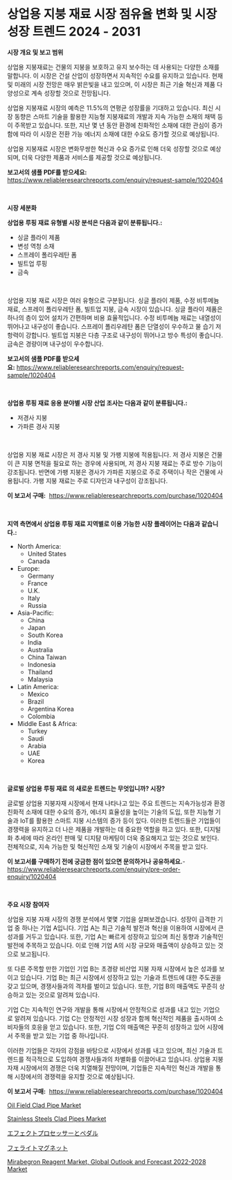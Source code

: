 <p><h1>상업용 지붕 재료 시장 점유율 변화 및 시장 성장 트렌드 2024 - 2031</h1></p><p><strong>시장 개요 및 보고 범위</strong></p>
<p><p>상업용 지붕재료는 건물의 지붕을 보호하고 유지 보수하는 데 사용되는 다양한 소재를 말합니다. 이 시장은 건설 산업이 성장하면서 지속적인 수요를 유지하고 있습니다. 현재 및 미래의 시장 전망은 매우 밝은빛을 내고 있으며, 이 시장은 최근 기술 혁신과 제품 다양성으로 계속 성장할 것으로 전망됩니다. </p><p>상업용 지붕재료 시장의 예측은 11.5%의 연평균 성장률을 기대하고 있습니다. 최신 시장 동향은 스마트 기술을 활용한 지능형 지붕재료의 개발과 지속 가능한 소재의 채택 등이 주목받고 있습니다. 또한, 지난 몇 년 동안 환경에 친화적인 소재에 대한 관심이 증가함에 따라 이 시장은 전환 가능 에너지 소재에 대한 수요도 증가할 것으로 예상됩니다.</p><p>상업용 지붕재료 시장은 변화무쌍한 혁신과 수요 증가로 인해 더욱 성장할 것으로 예상되며, 더욱 다양한 제품과 서비스를 제공할 것으로 예상됩니다.</p></p>
<p><strong>보고서의 샘플 PDF를 받으세요:</strong> <a href="https://www.reliableresearchreports.com/enquiry/request-sample/1020404">https://www.reliableresearchreports.com/enquiry/request-sample/1020404</a></p>
<p>&nbsp;</p>
<p><strong>시장 세분화</strong></p>
<p><strong>상업용 루핑 재료 유형별 시장 분석은 다음과 같이 분류됩니다.:</strong></p>
<p><ul><li>싱글 플라이 제품</li><li>변성 역청 소재</li><li>스프레이 폴리우레탄 폼</li><li>빌트업 루핑</li><li>금속</li></ul></p>
<p>&nbsp;</p>
<p><p>상업용 지붕 재료 시장은 여러 유형으로 구분됩니다. 싱글 플라이 제품, 수정 비투메늄 재료, 스프레이 폴리우레탄 폼, 빌트업 지붕, 금속 시장이 있습니다. 싱글 플라이 제품은 하나의 층이 있어 설치가 간편하며 비용 효율적입니다. 수정 비투메늄 재료는 내열성이 뛰어나고 내구성이 좋습니다. 스프레이 폴리우레탄 폼은 단열성이 우수하고 물 습기 저항력이 강합니다. 빌트업 지붕은 다층 구조로 내구성이 뛰어나고 방수 특성이 좋습니다. 금속은 경량이며 내구성이 우수합니다.</p></p>
<p><strong>보고서의 샘플 PDF를 받으세요:</strong>&nbsp;<a href="https://www.reliableresearchreports.com/enquiry/request-sample/1020404">https://www.reliableresearchreports.com/enquiry/request-sample/1020404</a></p>
<p>&nbsp;</p>
<p><strong> 상업용 루핑 재료 응용 분야별 시장 산업 조사는 다음과 같이 분류됩니다.:</strong></p>
<p><ul><li>저경사 지붕</li><li>가파른 경사 지붕</li></ul></p>
<p>&nbsp;</p>
<p><p>상업용 지붕 재료 시장은 저 경사 지붕 및 가팽 지붕에 적용됩니다. 저 경사 지붕은 건물이 큰 지붕 면적을 필요로 하는 경우에 사용되며, 저 경사 지붕 재료는 주로 방수 기능이 강조됩니다. 반면에 가팽 지붕은 경사가 가파른 지붕으로 주로 주택이나 작은 건물에 사용됩니다. 가팽 지붕 재료는 주로 디자인과 내구성이 강조됩니다.</p></p>
<p><strong>이 보고서 구매:</strong>&nbsp; <a href="https://www.reliableresearchreports.com/purchase/1020404">https://www.reliableresearchreports.com/purchase/1020404</a></p>
<p>&nbsp;</p>
<p><strong>지역 측면에서 상업용 루핑 재료 지역별로 이용 가능한 시장 플레이어는 다음과 같습니다.:</strong></p>
<p><ul>
    <li>
        North America:
        <ul>
            <li>United States</li>
            <li>Canada</li>
        </ul>
    </li>
    <li>
        Europe:
        <ul>
            <li>Germany</li>
            <li>France</li>
            <li>U.K.</li>
            <li>Italy</li>
            <li>Russia</li>
        </ul>
    </li>
    <li>
        Asia-Pacific:
        <ul>
            <li>China</li>
            <li>Japan</li>
            <li>South Korea</li>
            <li>India</li>
            <li>Australia</li>
            <li>China Taiwan</li>
            <li>Indonesia</li>
            <li>Thailand</li>
            <li>Malaysia</li>
        </ul>
    </li>
    <li>
        Latin America:
        <ul>
            <li>Mexico</li>
            <li>Brazil</li>
            <li>Argentina Korea</li>
            <li>Colombia</li>
        </ul>
    </li>
    <li>
        Middle East & Africa:
        <ul>
            <li>Turkey</li>
            <li>Saudi</li>
            <li>Arabia</li>
            <li>UAE</li>
            <li>Korea</li>
        </ul>
    </li>
    </ul></p>
<p>&nbsp;</p>
<p><strong>글로벌 상업용 루핑 재료 의 새로운 트렌드는 무엇입니까? 시장?</strong></p>
<p><p>글로벌 상업용 지붕자재 시장에서 현재 나타나고 있는 주요 트렌드는 지속가능성과 환경 친화적 소재에 대한 수요의 증가, 에너지 효율성을 높이는 기술의 도입, 또한 지능형 기술과 IoT를 활용한 스마트 지붕 시스템의 증가 등이 있다. 이러한 트렌드들은 기업들이 경쟁력을 유지하고 더 나은 제품을 개발하는 데 중요한 역할을 하고 있다. 또한, 디지털화 추세에 따라 온라인 판매 및 디지턈 마케팅이 더욱 중요해지고 있는 것으로 보인다. 전체적으로, 지속 가능한 및 혁신적인 소재 및 기술이 시장에서 주목을 받고 있다.</p></p>
<p><strong>이 보고서를 구매하기 전에 궁금한 점이 있으면 문의하거나 공유하세요.</strong>- <a href="https://www.reliableresearchreports.com/enquiry/pre-order-enquiry/1020404">https://www.reliableresearchreports.com/enquiry/pre-order-enquiry/1020404</a></p>
<p>&nbsp;</p>
<p><strong>주요 시장 참여자</strong></p>
<p><p>상업용 지붕 자재 시장의 경쟁 분석에서 몇몇 기업을 살펴보겠습니다. 성장이 급격한 기업 중 하나는 기업 A입니다. 기업 A는 최근 기술적 발전과 혁신을 이용하여 시장에서 큰 성과를 거두고 있습니다. 또한, 기업 A는 빠르게 성장하고 있으며 최신 동향과 기술적인 발전에 주목하고 있습니다. 이로 인해 기업 A의 시장 규모와 매출액이 상승하고 있는 것으로 보고됩니다.</p><p>또 다른 주목할 만한 기업인 기업 B는 초경량 비산업 지붕 자재 시장에서 높은 성과를 보이고 있습니다. 기업 B는 최근 시장에서 성장하고 있는 기술과 트렌드에 대한 주도권을 갖고 있으며, 경쟁사들과의 격차를 벌이고 있습니다. 또한, 기업 B의 매출액도 꾸준히 상승하고 있는 것으로 알려져 있습니다.</p><p>기업 C는 지속적인 연구와 개발을 통해 시장에서 안정적으로 성과를 내고 있는 기업으로 알려져 있습니다. 기업 C는 안정적인 시장 성장과 함께 혁신적인 제품을 출시하여 소비자들의 호응을 얻고 있습니다. 또한, 기업 C의 매출액은 꾸준히 성장하고 있어 시장에서 주목을 받고 있는 기업 중 하나입니다.</p><p>이러한 기업들은 각자의 강점을 바탕으로 시장에서 성과를 내고 있으며, 최신 기술과 트렌드를 적극적으로 도입하여 경쟁사들과의 차별화를 이끌어내고 있습니다. 상업용 지붕 자재 시장에서의 경쟁은 더욱 치열해질 전망이며, 기업들은 지속적인 혁신과 개발을 통해 시장에서의 경쟁력을 유지할 것으로 예상됩니다.</p></p>
<p><strong>이 보고서 구매:</strong>&nbsp;&nbsp;<a href="https://www.reliableresearchreports.com/purchase/1020404">https://www.reliableresearchreports.com/purchase/1020404</a></p>
<p><p><a href="https://issuu.com/reportprime-2/docs/oil-field-clad-pipe-market-size-2030.pptx">Oil Field Clad Pipe Market</a></p><p><a href="https://issuu.com/reportprime-2/docs/stainless-steels-clad-pipes-market-size-2030.pptx">Stainless Steels Clad Pipes Market</a></p><p><a href="https://github.com/oafhukehf4709715/Market-Research-Report-List-1/blob/main/5621599187895.md">エフェクトプロセッサーとペダル</a></p><p><a href="https://github.com/dzy793153605/Market-Research-Report-List-1/blob/main/5981095187896.md">フェライトマグネット</a></p><p><a href="https://view.publitas.com/reportprime-1/mirabegron-reagent-market-global-outlook-and-forecast-2022-2028-market-share-market-new-trends-analysis-report-by-type-by-application-by-end-use-by-region-and-segment-forecasts-2023-2030/">Mirabegron Reagent Market, Global Outlook and Forecast 2022-2028 Market</a></p></p>
